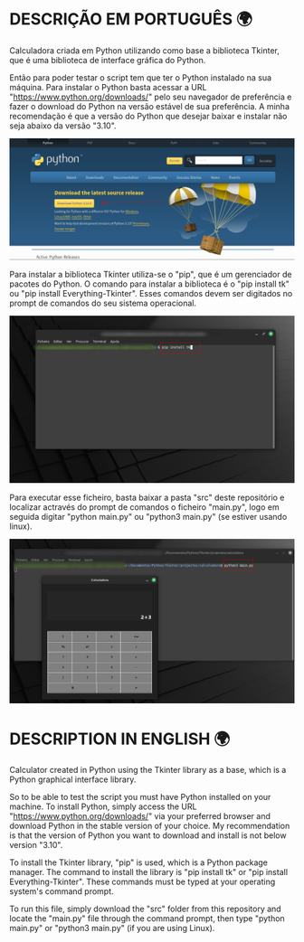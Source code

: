 # DESCRIÇÃO EM PORTUGUÊS 🌍
    
Calculadora criada em Python utilizando como base a biblioteca Tkinter, que é uma biblioteca de interface gráfica do Python.

Então para poder testar o script tem que ter o Python instalado na sua máquina. Para instalar o Python basta acessar a URL "<a href="https://www.python.org/downloads" target="_blank">https://www.python.org/downloads/</a>" pelo seu navegador de preferência e fazer o download do Python na versão estável de sua preferência. A minha recomendação é que a versão do Python que desejar baixar e instalar não seja abaixo da versão "3.10".

<img src="/readme-files/python-site.png" alt="Python Download Image">
    
Para instalar a biblioteca Tkinter utiliza-se o "pip", que é um gerenciador de pacotes do Python. O comando para instalar a biblioteca é o "pip install tk" ou "pip install Everything-Tkinter". Esses comandos devem ser digitados no prompt de comandos do seu sistema operacional.

<img src="readme-files/tkinter-instalation.png" alt="Tkinter library ">

Para executar esse ficheiro, basta baixar a pasta "src" deste repositório e localizar actravés do prompt de comandos o ficheiro "main.py", logo em seguida digitar "python main.py" ou "python3 main.py" (se estiver usando linux).

<img src="readme-files/script-execution.png" alt="Execution script main.py">

# DESCRIPTION IN ENGLISH 🌍

Calculator created in Python using the Tkinter library as a base, which is a Python graphical interface library.

So to be able to test the script you must have Python installed on your machine. To install Python, simply access the URL "<a href="https://www.python.org/downloads" target="_blank">https://www.python.org/downloads/</a>" via your preferred browser and download Python in the stable version of your choice. My recommendation is that the version of Python you want to download and install is not below version "3.10".
    
To install the Tkinter library, "pip" is used, which is a Python package manager. The command to install the library is "pip install tk" or "pip install Everything-Tkinter". These commands must be typed at your operating system's command prompt.

To run this file, simply download the "src" folder from this repository and locate the "main.py" file through the command prompt, then type "python main.py" or "python3 main.py" (if you are using Linux).